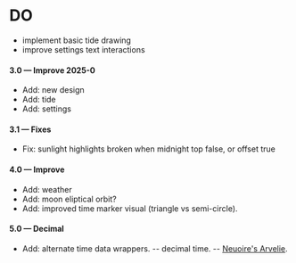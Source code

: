 # DO

- implement basic tide drawing
- improve settings text interactions

#### 3.0 &mdash; Improve 2025-0

- Add: new design
- Add: tide
- Add: settings

#### 3.1 &mdash; Fixes

- Fix: sunlight highlights broken when midnight top false, or offset true

#### 4.0 &mdash; Improve

- Add: weather
- Add: moon eliptical orbit?
- Add: improved time marker visual (triangle vs semi-circle).

#### 5.0 &mdash; Decimal

- Add: alternate time data wrappers.
-- decimal time.
-- [Neuoire's Arvelie](https://wiki.xxiivv.com/site/time.html).